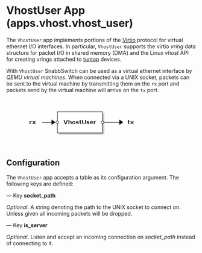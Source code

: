 # VhostUser App (apps.vhost.vhost_user)

The `VhostUser` app implements portions of the
[Virtio](http://ozlabs.org/~rusty/virtio-spec/virtio-paper.pdf) protocol
for virtual ethernet I/O interfaces. In particular, `VhostUser` supports
the virtio *vring* data structure for packet I/O in shared memory (DMA)
and the Linux *vhost* API for creating vrings attached to
[tuntap](https://www.kernel.org/doc/Documentation/networking/tuntap.txt)
devices.

With `VhostUser` SnabbSwitch can be used as a virtual ethernet interface
by *QEMU virtual machines*. When connected via a UNIX socket, packets can
be sent to the virtual machine by transmitting them on the `rx` port and
packets send by the virtual machine will arrive on the `tx` port.

![VhostUser](.images/VhostUser.png)

## Configuration

The `VhostUser` app accepts a table as its configuration argument. The
following keys are defined:

— Key **socket_path**

*Optional*. A string denoting the path to the UNIX socket to connect
on. Unless given all incoming packets will be dropped.

— Key **is_server**

*Optional*. Listen and accept an incoming connection on *socket_path*
instead of connecting to it.
